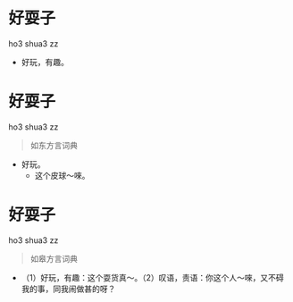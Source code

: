 # 好耍子
ho3 shua3 zz
- 好玩，有趣。

# 好耍子
ho3 shua3 zz
> 如东方言词典
- 好玩。
  - 这个皮球～唻。

# 好耍子
ho3 shua3 zz
> 如皋方言词典
- （1）好玩，有趣：这个耍货真～。（2）叹语，责语：你这个人～唻，又不碍我的事，同我闹做甚的呀？
